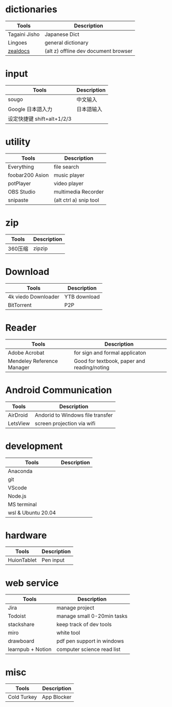 # dictionaries


|Tools|Description|
|--|--|
|Tagaini Jisho|Japanese Dict|
|Lingoes|general dictionary||
|[zealdocs](https://zealdocs.org/)|(alt z) offline dev document browser||

# input
|Tools|Description|
|--|--|
|sougo|中文输入|
|Google 日本語入力|日本語输入|
|设定快捷键 shift+alt+1/2/3|


# utility
|Tools|Description|
|--|--|
|Everything|file search|
|foobar200 Asion|music player|
|potPlayer|video player|
|OBS Studio|multimedia Recorder|
|snipaste|(alt ctrl a) snip tool|

# zip
|Tools|Description|
|--|--|
|360压缩|zipzip|




# Download
|Tools|Description|
|--|--|
|4k viedo Downloader|YTB download|
|BitTorrent|P2P|


# Reader
|Tools|Description|
|--|--|
|Adobe Acrobat|for sign and formal applicaton|
|Mendeley Reference Manager|Good for textbook, paper and reading/noting|

# Android Communication 
|Tools|Description|
|--|--|
|AirDroid|Andorid to Windows file transfer|
|LetsView|screen projection via wifi|



# development
|Tools|Description|
|--|--|
|Anaconda|
|git|
|VScode|
|Node.js|
|MS terminal|
|wsl & Ubuntu 20.04|


# hardware
|Tools|Description|
|--|--|
|HuionTablet|Pen input|

# web service
|Tools|Description|
|--|--|
|Jira|manage project|
|Todoist|manage small 0-20min tasks|
|stackshare|keep track of dev tools|
|miro|white tool|
|drawboard|pdf pen support in windows|
|learnpub + Notion|computer science read list|

# misc
|Tools|Description|
|--|--|
|Cold Turkey|App Blocker|


